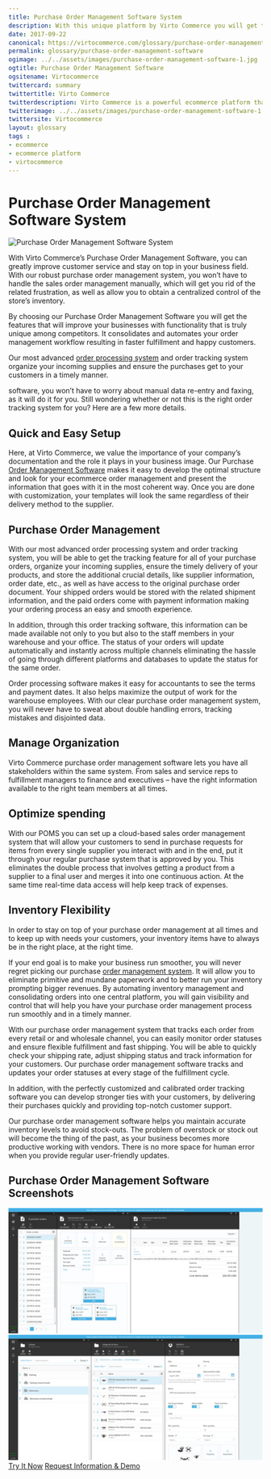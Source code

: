 ```yaml
--- 
title: Purchase Order Management Software System
description: With this unique platform by Virto Commerce you will get the features that will improve your businesses with functionality that is truly unique among competitors. Learn more about advantages of using our Purchase Order Management Software in this article.
date: 2017-09-22
canonical: https://virtocommerce.com/glossary/purchase-order-management-software
permalink: glossary/purchase-order-management-software
ogimage: ../../assets/images/purchase-order-management-software-1.jpg
ogtitle: Purchase Order Management Software
ogsitename: Virtocommerce
twittercard: summary
twittertitle: Virto Commerce
twitterdescription: Virto Commerce is a powerful ecommerce platform that includes everything you need to create an online store and sell online. Try it free with Free Community License
twitterimage: ../../assets/images/purchase-order-management-software-1.jpg
twittersite: Virtocommerce
layout: glossary
tags : 
- ecommerce
- ecommerce platform
- virtocommerce 
---
```

<div class="business-cnt">
    <div class="head __cart">
        <h1>Purchase Order Management Software System</h1>
    </div>
    <img alt="Purchase Order Management Software System" src="assets/images/purchase-order-management-software-1.jpg" />
    <p class="text">With Virto Commerce’s Purchase Order Management Software, you can greatly improve customer service and stay on top in your business field. With our robust purchase order management system, you won’t have to handle the sales order management manually, which will get you rid of the related frustration, as well as allow you to obtain a centralized control of the store’s inventory. </p>
    <p class="text">By choosing our Purchase Order Management Software you will get the features that will improve your businesses with functionality that is truly unique among competitors. It consolidates and automates your order management workflow resulting in faster fulfillment and happy customers. </p>
    <p class="text">Our most advanced <a href="{{ '/glossary/order-processing-software' | absolute_url }}"> order processing system</a> and order tracking system organize your incoming supplies and ensure the purchases get to your customers in a timely manner.</p>
    <p class="text"With this unique order processing <a href="{{ 'https://virtocommerce.com/b2b-ecommerce-platform' | absolute_url }}">software</a>, you won’t have to worry about manual data re-entry and faxing, as it will do it for you. Still wondering whether or not this is the right order tracking system for you? Here are a few more details.</p>
    <h2><strong>Quick and Easy Setup</strong></h2>
    <p class="text">Here, at Virto Commerce, we value the importance of your company’s documentation and the role it plays in your business image. Our Purchase <a href="{{ 'https://virtocommerce.com/order-management-software' | absolute_url }}">Order Management Software</a> makes it easy to develop the optimal structure and look for your ecommerce order management and present the information that goes with it in the most coherent way. Once you are done with customization, your templates will look the same regardless of their delivery method to the supplier.</p>  
    <h2><strong>Purchase Order Management</strong></h2>
    <p class="text">With our most advanced order processing system and order tracking system, you will be able to get the tracking feature for all of your purchase orders, organize your incoming supplies, ensure the timely delivery of your products, and store the additional crucial details, like supplier information, order date, etc., as well as have access to the original purchase order document. Your shipped orders would be stored with the related shipment information, and the paid orders come with payment information making your ordering process an easy and smooth experience.</p>
    <p class="text">In addition, through this order tracking software, this information can be made available not only to you but also to the staff members in your warehouse and your office. The status of your orders will update automatically and instantly across multiple channels eliminating the hassle of going through different platforms and databases to update the status for the same order.</p>
    <p class="text">Order processing software makes it easy for accountants to see the terms and payment dates. It also helps maximize the output of work for the warehouse employees. With our clear purchase order management system, you will never have to sweat about double handling errors, tracking mistakes and disjointed data.</p>
    <h2><strong>Manage Organization</strong></h2>
    <p class="text">Virto Commerce purchase order management software lets you have all stakeholders within the same system. From sales and service reps to fulfillment managers to finance and executives – have the right information available to the right team members at all times.</p>
    <h2><strong>Optimize spending</strong></h2>
    <p class="text">With our POMS you can set up a cloud-based sales order management system that will allow your customers to send in purchase requests for items from every single supplier you interact with and in the end, put it through your regular purchase system that is approved by you. This eliminates the double process that involves getting a product from a supplier to a final user and merges it into one continuous action. At the same time real-time data access will help keep track of expenses.</p>
    <h2><strong>Inventory Flexibility</strong></h2>
    <p class="text">In order to stay on top of your purchase order management at all times and to keep up with needs your customers, your inventory items have to always be in the right place, at the right time.</p>
    <p class="text">If your end goal is to make your business run smoother, you will never regret picking our purchase <a href="{{ '/order-management-software' | absolute_url }}">order management system</a>. It will allow you to eliminate primitive and mundane paperwork and to better run your inventory prompting bigger revenues. By automating inventory management and consolidating orders into one central platform, you will gain visibility and control that will help you have your purchase order management process run smoothly and in a timely manner. </p>
    <p class="text">With our purchase order management system that tracks each order from every retail or and wholesale channel, you can easily monitor order statuses and ensure flexible fulfillment and fast shipping. You will be able to quickly check your shipping rate, adjust shipping status and track information for your customers. Our purchase order management software tracks and updates your order statuses at every stage of the fulfillment cycle.</p>
    <p class="text">In addition, with the perfectly customized and calibrated order tracking software you can develop stronger ties with your customers, by delivering their purchases quickly and providing top-notch customer support.</p>
    <p class="text">Our purchase order management software helps you maintain accurate inventory levels to avoid stock-outs. The problem of overstock or stock out will become the thing of the past, as your business becomes more productive working with vendors. There is no more space for human error when you provide regular user-friendly updates.</p>
    <h2>Purchase Order Management Software Screenshots</h2>
    <img alt="Purchase Order Management Software System" src="../assets/images/oms-poms-pim-screenshot.jpg" />
    <br>
    <img alt="Purchase Order Management Software System" src="../assets/images/oms-poms-pim-screenshot-1.jpg" />
    <div class="buttons">
        <a class="button fill" href="/try-now">Try It Now</a>
        <a class="button fill" href="/contact-us">Request Information & Demo</a>
    </div>
</div>